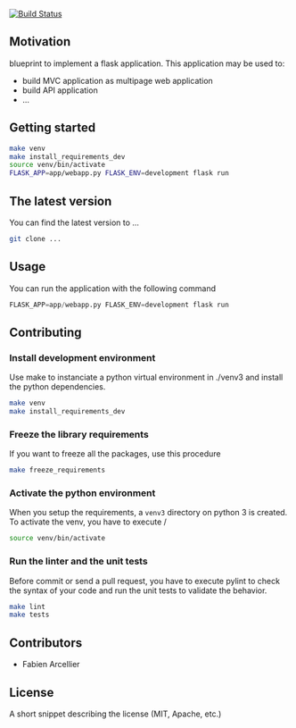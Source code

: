 [![Build Status](https://travis-ci.org/FabienArcellier/blueprint-webapp-flask.svg?branch=master)](https://travis-ci.org/FabienArcellier/blueprint-webapp-flask)

## Motivation

blueprint to implement a flask application. This application may be used to:

* build MVC application as multipage web application
* build API application
* ...

## Getting started

```bash
make venv
make install_requirements_dev
source venv/bin/activate
FLASK_APP=app/webapp.py FLASK_ENV=development flask run
```

## The latest version

You can find the latest version to ...

```bash
git clone ...
```

## Usage

You can run the application with the following command

```python
FLASK_APP=app/webapp.py FLASK_ENV=development flask run
```

## Contributing

### Install development environment

Use make to instanciate a python virtual environment in ./venv3 and install the
python dependencies.

```bash
make venv
make install_requirements_dev
```

### Freeze the library requirements

If you want to freeze all the packages, use
this procedure

```bash
make freeze_requirements
```

### Activate the python environment

When you setup the requirements, a `venv3` directory on python 3 is created.
To activate the venv, you have to execute /

```bash
source venv/bin/activate
```

### Run the linter and the unit tests

Before commit or send a pull request, you have to execute pylint to check the syntax
of your code and run the unit tests to validate the behavior.

```bash
make lint
make tests
```

## Contributors

* Fabien Arcellier

## License

A short snippet describing the license (MIT, Apache, etc.)
